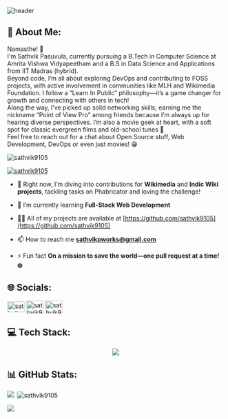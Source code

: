 ![header](./Hyderabad_RGIA_Aerial_View.png)
 
## 💫 About Me:
Namasthe! 🙏<br>
I'm Sathvik Pasuvula, currently pursuing a B.Tech in Computer Science at Amrita Vishwa Vidyapeetham and a B.S in Data Science and Applications from IIT Madras (hybrid).<br>
Beyond code, I’m all about exploring DevOps and contributing to FOSS projects, with active involvement in communities like MLH and Wikimedia Foundation. I follow a “Learn In Public” philosophy—it’s a game changer for growth and connecting with others in tech!<br>
Along the way, I’ve picked up solid networking skills, earning me the nickname “Point of View Pro” among friends because I’m always up for hearing diverse perspectives. I’m also a movie geek at heart, with a soft spot for classic evergreen films and old-school tunes 🤌<br>
Feel free to reach out for a chat about Open Source stuff, Web Development, DevOps or even just movies! 😁

<p align="left"> <img src="https://komarev.com/ghpvc/?username=sathvik9105&label=Profile%20views&color=0065D6&style=flat" alt="sathvik9105" /> </p>

<p align="left"> <a href="https://github.com/ryo-ma/github-profile-trophy"><img src="https://github-profile-trophy.vercel.app/?username=sathvik9105" alt="sathvik9105" /></a></p>

- 🔭 Right now, I’m diving into contributions for **Wikimedia** and **Indic Wiki projects**, tackling tasks on Phabricator and loving the challenge!

- 🌱 I’m currently learning **<b>Full-Stack Web Development</b>**

- 👨‍💻 All of my projects are available at [https://github.com/sathvik9105](https://github.com/sathvik9105)

- 📫 How to reach me **sathvikpworks@gmail.com**

- ⚡ Fun fact **On a mission to save the world—one pull request at a time! 🌐**

## 🌐 Socials:

<p align="left">
<a href="https://linkedin.com/in/sathvik9105 "_target="blank"><img align="center" src="https://raw.githubusercontent.com/rahuldkjain/github-profile-readme-generator/master/src/images/icons/Social/linked-in-alt.svg" alt="sathvik-p-a3972328a" height="25" width="40" /></a>
<a href="https://twitter.com/sathvik9105 "target="_blank"><img align="center" src="https://img.freepik.com/free-vector/new-2023-twitter-logo-x-icon-design_1017-45418.jpg?size=338&ext=jpg&ga=GA1.1.87170709.1707868800&semt=ais" alt="sathvik9105" height="30" width="40" /></a>
<a href="https://instagram.com/sathvik9105" target="_blank"><img align="center" src="https://raw.githubusercontent.com/rahuldkjain/github-profile-readme-generator/master/src/images/icons/Social/instagram.svg" alt="sathvik9105" height="30" width="40" /></a>



## 💻 Tech Stack:

<p align="center">
  <a href="https://skillicons.dev">
    <img src="https://skillicons.dev/icons?i=linux,bash,git,python,html,css,javascript,react,nodejs,postman,github,netlify&perline=6"/>
  </a>
</p>

<!--### Looking to start in coming days:
![JavaScript](https://img.shields.io/badge/javascript-%23323330.svg?style=for-the-badge&logo=javascript&logoColor=%23F7DF1E) ![Bootstrap](https://img.shields.io/badge/bootstrap-%23563D7C.svg?style=for-the-badge&logo=bootstrap&logoColor=white) ![React](https://img.shields.io/badge/react-%2320232a.svg?style=for-the-badge&logo=react&logoColor=%2361DAFB)-->


## 📊 GitHub Stats:
<p><img align="left" src="https://github-readme-stats.vercel.app/api/top-langs/?username=sathvik9105&theme=merko&show_icons=true&hide_border=false&layout=compact"/></p>

<p>&nbsp;<img align="center" src="https://github-readme-stats.vercel.app/api?username=sathvik9105&theme=merko&show_icons=true&hide_border=false&count_private=true" alt="sathvik9105"/></p>

<p><img align="center" src="https://github-readme-streak-stats.herokuapp.com/?user=sathvik9105&theme=merko&hide_border=false"/></p>
